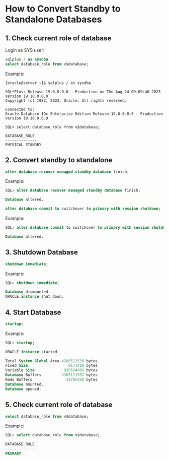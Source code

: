 # How to Convert Standby to Standalone Databases

## 1. Check current role of database

Login as SYS user:

```sql
sqlplus / as sysdba
select database_role from v$database;
```

Example:

```shell
[oracle@server ~]$ sqlplus / as sysdba

SQL*Plus: Release 19.0.0.0.0 - Production on Thu Aug 24 09:09:46 2023
Version 19.18.0.0.0
Copyright (c) 1982, 2022, Oracle. All rights reserved.

Connected to:
Oracle Database 19c Enterprise Edition Release 19.0.0.0.0 - Production
Version 19.18.0.0.0

SQL> select database_role from v$database;

DATABASE_ROLE
--------------
PHYSICAL STANDBY
```

## 2. Convert standby to standalone

```sql
alter database recover managed standby database finish;
```

Example:

```sql
SQL> alter database recover managed standby database finish;

Database altered.
```

```sql
alter database commit to switchover to primary with session shutdown;
```

Example:

```sql
SQL> alter database commit to switchover to primary with session shutdown;

Database altered.
```

## 3. Shutdown Database

```sql
shutdown immediate;
```

Example:

```sql
SQL> shutdown immediate;

Database dismounted.
ORACLE instance shut down.
```

## 4. Start Database

```sql
startup;
```

Example:

```sql
SQL> startup;

ORACLE instance started.

Total System Global Area 4288512536 bytes
Fixed Size                  9171480 bytes
Variable Size             939524096 bytes
Database Buffers         3305111552 bytes
Redo Buffers               34705408 bytes
Database mounted.
Database opened.
```

## 5. Check current role of database

```sql
select database_role from v$database;
```

Example:

```sql
SQL> select database_role from v$database;

DATABASE_ROLE
--------------
PRIMARY
```
